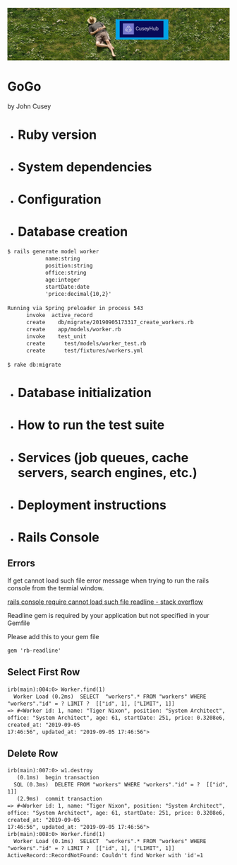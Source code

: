 ![CuseyHub](https://github.com/cusey/ImageForWiki/blob/master/Logos/CuseyHub_Banner_Small.jpg)

# GoGo
by John Cusey


* # Ruby version

* #  System dependencies

* #  Configuration

* #  Database creation

```
$ rails generate model worker 
            name:string 
            position:string 
            office:string 
            age:integer 
            startDate:date 
            'price:decimal{10,2}'

Running via Spring preloader in process 543
      invoke  active_record
      create    db/migrate/20190905173317_create_workers.rb
      create    app/models/worker.rb
      invoke    test_unit
      create      test/models/worker_test.rb
      create      test/fixtures/workers.yml
      
$ rake db:migrate
```

*  # Database initialization

*  # How to run the test suite

* # Services (job queues, cache servers, search engines, etc.)

*  # Deployment instructions

*  # Rails Console 

## Errors

If get cannot load such file error message when trying to run the rails console from the termial window.  

[rails console require cannot load such file readline - stack overflow](https://stackoverflow.com/questions/34875379/rails-console-require-cannot-load-such-file-readline/34876928)     

Readline gem is required by your application but not specified in your Gemfile

Please add this to your gem file

```
gem 'rb-readline' 
```

## Select First Row
```
irb(main):004:0> Worker.find(1)
  Worker Load (0.2ms)  SELECT  "workers".* FROM "workers" WHERE "workers"."id" = ? LIMIT ?  [["id", 1], ["LIMIT", 1]]
=> #<Worker id: 1, name: "Tiger Nixon", position: "System Architect", office: "System Architect", age: 61, startDate: 251, price: 0.3208e6, created_at: "2019-09-05
17:46:56", updated_at: "2019-09-05 17:46:56">
```

## Delete Row

```
irb(main):007:0> w1.destroy
   (0.1ms)  begin transaction
  SQL (0.3ms)  DELETE FROM "workers" WHERE "workers"."id" = ?  [["id", 1]]
   (2.9ms)  commit transaction
=> #<Worker id: 1, name: "Tiger Nixon", position: "System Architect", office: "System Architect", age: 61, startDate: 251, price: 0.3208e6, created_at: "2019-09-05
17:46:56", updated_at: "2019-09-05 17:46:56">
irb(main):008:0> Worker.find(1)
  Worker Load (0.1ms)  SELECT  "workers".* FROM "workers" WHERE "workers"."id" = ? LIMIT ?  [["id", 1], ["LIMIT", 1]]
ActiveRecord::RecordNotFound: Couldn't find Worker with 'id'=1
```
